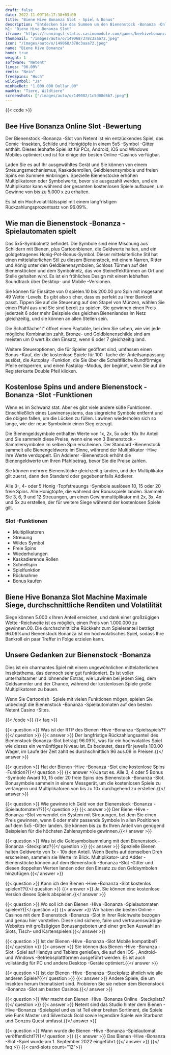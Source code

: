 ```yaml
---
draft: false
date: 2022-11-09T16:17:38+03:00
title: "Biene Hive Bonanza Slot - Spiel & Bonus"
description: "Entdecken Sie das Summen um den Bienenstock -Bonanza -Online Slot in unserem Bewertungen des Gameplays, der Funktionen und wo Sie es mit dem besten Casino -Bonus spielen können."
h1: "Biene Hive Bonanza Slot"
iframe: "https://runningsl-static.casinomodule.com/games/beehivebonanza-client/?gameId=beehivebonanza_not_mobile_sw&flashParams.wmode=opaque&showHomeButton=false&gameLocation=games%2Fbeehivebonanza-client%2F&preBuiltGameRulesSupported=false&server=https%3A%2F%2Frunningsl-game.casinomodule.com%2F&lang=en&sessId=DEMO-675a39004204421e8100&operatorId=rizk&statisticEndpointURL=https://gcs-prod.casinomodule.com/gcs/v1/reportData&logsId=3e81fe08-1381-4900-a42a-674702e1e3ab&loadStarted=1662375513167&giOperatorConfig=%7B%22gameId%22%3A%22beehivebonanza_not_mobile_sw%22%2C%22staticServer%22%3A%22https%3A%2F%2Frunningsl-static.casinomodule.com%2F%22%2C%22targetElement%22%3A%22netentgame%22%2C%22width%22%3A902%2C%22height%22%3A500%2C%22flashParams%22%3A%7B%22wmode%22%3A%22opaque%22%7D%2C%22showHomeButton%22%3Afalse%2C%22gameLocation%22%3A%22games%2Fbeehivebonanza-client%2F%22%2C%22preBuiltGameRulesSupported%22%3Afalse%2C%22server%22%3A%22https%3A%2F%2Frunningsl-game.casinomodule.com%2F%22%2C%22lang%22%3A%22en%22%2C%22sessId%22%3A%22DEMO-675a39004204421eXXXX%22%2C%22operatorId%22%3A%22rizk%22%7D&casinourl=https://www.bigwinboard.com&loadSeqNo=0"
thumbnail: "/images/auto/o/149068/378c3aaa72.jpeg"
icon: "/images/auto/o/149068/378c3aaa72.jpeg"
name: "Biene Hive Bonanza"
home: true
weight: 1
software: "Netent"
lines: "96.09%"
reels: "Nein"
freeSpins: "Hoch"
wildSymbol: "Ja"
minMaxBet: "1.000.000 Dollar.00"
maxWin: "Tiere, Wildtiere"
screenshots: ["/images/auto/o/149082/1c5d08d6b7.jpeg"]
---
```


{{< code >}}<h2>Bee Hive Bonanza Online Slot -Bewertung</h2><p>Der Bienenstock -Bonanza -Slot von Netent ist ein entzückendes Spiel, das Comic -Insekten, Schilde und Honigtöpfe in einem 5x5 -Symbol -Gitter enthält. Dieses lebhafte Spiel ist für PCs, Android, iOS und Windows Mobiles optimiert und ist für einige der besten Online -Casinos verfügbar.</p><p>Laden Sie es auf Ihr ausgewähltes Gerät und Sie können von einem Streuungsmechanismus, Kaskadenrollen, Geldbienensymbole und freien Spins ein Summen einbringen. Spezielle Bienenstöcke erhöhen Multiplikatoren oder Symbolwerte, bevor sie ausgezahlt werden, und ein Multiplikator kann während der gesamten kostenlosen Spiele aufbauen, um Gewinne von bis zu 5.000 x zu erhalten.</p><p>Es ist ein Hochvolatilitätsspiel mit einem langfristigen Rückzahlungsprozentsatz von 96.09%. </p><h2>Wie man die Bienenstock -Bonanza -Spielautomaten spielt</h2><p>Das 5x5-Symbolnetz befindet. Die Symbole sind eine Mischung aus Schildern mit Bienen, plus Cartoonbienen, die Geldwerte halten, und ein goldgetragenes Honig-Pot-Bonus-Symbol. Dieser mittelalterliche Stil hat einen mittelalterlichen Stil zu diesem Bienenstock, mit einem Narren, Ritter und König unter den Geldbienensymbolen, Schloss Türmen auf den Bienenstöcken und dem Symbolnetz, das von Steineffekttürmen an Ort und Stelle gehalten wird. Es ist ein fröhliches Design mit einem lebhaften Soundtrack über Desktop- und Mobile -Versionen.</p><p>Sie können für Einsätze von 0 spielen.10 bis 200.00 pro Spin mit insgesamt 49 Wette -Levels. Es gibt also sicher, dass es perfekt zu Ihrer Bankroll passt. Tippen Sie auf die Steuerung auf den Stapel von Münzen, wählen Sie einen Pfahl aus und Sie sind bereit zu spielen. Sie gewinnen einen Preis jederzeit 6 oder mehr Beispiele des gleichen Bienenlandes im Netz gleichzeitig, und sie können an allen Stellen sein. </p><p>Die Schaltfläche"I" öffnet einen Paytable, bei dem Sie sehen, wie viel jede mögliche Kombination zahlt. Bronze- und Goldbienenschilde sind am meisten um 0 wert.8x den Einsatz, wenn 6 oder 7 gleichzeitig land. </p><p>Weitere Steueroptionen, die für Spieler geöffnet sind, umfassen einen Bonus -Kauf, der die kostenlose Spiele für 100 -fache der Anteilsanpassung auslöst, die Autoplay -Funktion, die Sie über die Schaltfläche Rundförmige Pfeile entsperren, und einen Fastplay -Modus, der beginnt, wenn Sie auf die Registerkarte Double Pfeil klicken.</p><h2>Kostenlose Spins und andere Bienenstock -Bonanza -Slot -Funktionen</h2><p>Wenn es im Schwanz stat. Aber es gibt viele andere süße Funktionen. Einschließlich eines Lawinensystems, das siegreiche Symbole entfernt und die obigen fallen, um die Lücken zu füllen. Lawinen wiederholen sich so lange, wie der neue Symbolmix einen Sieg erzeugt.</p><p>Die Bienengeldsymbole enthalten Werte von 1x, 2x, 5x oder 10x Ihr Anteil und Sie sammeln diese Preise, wenn eine von 3 Bienenstock -Sammlersymbolen im selben Spin erscheinen. Der Standard -Bienenstock sammelt alle Bienengeldwerte im Sinne, während der Multiplikator -Hive ihre Werte verdoppelt. Ein Addierer -Bienenstock erhöht die Bienengeldwerte um Ihren Pfahlbetrag, bevor Sie die Preise zahlen. </p><p>Sie können mehrere Bienenstöcke gleichzeitig landen, und der Multiplikator gilt zuerst, dann den Standard oder gegebenenfalls Addierer. </p><p>Alle 3-, 4- oder 5 Honig -Topfstreuungs -Symbole auslösen 10, 15 oder 20 freie Spins. Alle Honigtöpfe, die während der Bonusspiele landen. Sammeln Sie 3, 6, 9 und 12 Streuungen, um einen Gewinnmultiplikator mit 2x, 3x, 4x und 5x zu erstellen, der für weitere Siege während der kostenlosen Spiele gilt.</p><h3>
Slot -Funktionen</h3><ul>
<li></span>
Multiplikatoren</li>
<li></span>
Streuung</li>
<li></span>
Wildes Symbol</li>
<li></span>
Freie Spins</li>
<li></span>
Wiederholungen</li>
<li></span>
Kaskadierende Rollen</li>
<li></span>
Schnellspin</li>
<li></span>
Spielfunktion</li>
<li></span>
Rücknahme</li>
<li></span>
Bonus kaufen</li></ul><h2>Biene Hive Bonanza Slot Machine Maximale Siege, durchschnittliche Renditen und Volatilität</h2><p>Siege können 5.000 x Ihren Anteil erreichen, und dank einer großzügigen Wette -Reichweite ist es möglich, einen Preis von 1.000.000 zu gewinnen.00. Die durchschnittliche Rückkehr zum Spieleranteil beträgt 96.09%und Bienenstock Bonanza ist ein hochvolatisches Spiel, sodass Ihre Bankroll ein paar Treffer in Folge erzielen kann.</p><h2>Unsere Gedanken zur Bienenstock -Bonanza</h2><p>Dies ist ein charmantes Spiel mit einem ungewöhnlichen mittelalterlichen Insektsthema, das dennoch sehr gut funktioniert. Es ist voller unterhaltsamer und lohnender Extras, wie Lawinen bei jedem Sieg, dem Geldsammler und der Chance, während der kostenlosen Spiele große Multiplikatoren zu bauen.</p><p>Wenn Sie Cartoonish -Spiele mit vielen Funktionen mögen, spielen Sie unbedingt die Bienenstock -Bonanza -Spielautomaten auf den besten Netent Casino -Sites.</p>
{{< /code >}}
{{< faq >}}

{{< question >}} Was ist der RTP des Bienen -Hive -Bonanza -Spielsspiels??{{</ question >}}
{{< answer >}} Der langfristige Rückzahlungsanteil des Bienenstock-Bonanza-Slot beträgt 96.09%, was für ein hochvolatiles Spiel wie dieses ein vernünftiges Niveau ist. Es bedeutet, dass für jeweils 100.00 Wager, im Laufe der Zeit zahlt es durchschnittlich 96 aus.09 in Preisen.{{</ answer >}}

{{< question >}} Hat der Bienen -Hive -Bonanza -Slot eine kostenlose Spins -Funktion?{{</ question >}}
{{< answer >}}Ja tut es. Alle 3, 4 oder 5 Bonus -Symbole Award 10, 15 oder 20 freie Spins des Bienenstock -Bonanza -Slot. Bonusymbole sammeln in einem Messgerät, um die kostenlosen Spiele zu verlängern und Multiplikatoren von bis zu 10x durchgehend zu erstellen.{{</ answer >}}

{{< question >}} Wie gewinne ich Geld von der Bienenstock -Bonanza -Spielautomaten??{{</ question >}}
{{< answer >}} Der Biene -Hive -Bonanza -Slot verwendet ein System mit Streuungen, bei dem Sie einen Preis gewinnen, wenn 6 oder mehr passende Symbole in allen Positionen auf dem 5x5 -Gitter landen. Sie können bis zu 8x Ihren Anteil von genügend Beispielen für die höchsten Zahlensymbole gewinnen.{{</ answer >}}

{{< question >}} Was ist die Geldsymbolsammlung mit dem Bienenstock -Bonanza -Steckplatz?{{</ question >}}
{{< answer >}} Spezielle Bienen halten Geldwerte von 1x - 10x den Anteil. Wenn Beehs auf demselben Dreh erscheinen, sammeln sie Werte im Blick. Multiplikator- und Adder -Bienenstöcke können auf dem Bienenstock -Bonanza -Slot -Gitter und diesen doppelten Werten landen oder den Einsatz zu den Geldsymbolen hinzufügen.{{</ answer >}}

{{< question >}} Kann ich den Bienen -Hive -Bonanza -Slot kostenlos spielen??{{</ question >}}
{{< answer >}} Ja, Sie können eine kostenlose Version dieses Spiels abspielen.{{</ answer >}}

{{< question >}} Wo soll ich den Bienen -Hive -Bonanza -Spielautomaten spielen?{{</ question >}}
{{< answer >}} Wir haben die besten Online -Casinos mit dem Bienenstock -Bonanza -Slot in ihrer Reichweite bezogen und genau hier vorstellen. Diese sind sichere, faire und vertrauenswürdige Websites mit großzügigen Bonusangeboten und einer großen Auswahl an Slots, Tisch- und Kartenspielen.{{</ answer >}}

{{< question >}} Ist der Bienen -Hive -Bonanza -Slot Mobile kompatibel?{{</ question >}}
{{< answer >}} Sie können das Bienen -Hive -Bonanza -Slot -Spiel auf Handys und Tablets genießen, die auf den iOS-, Android- und Windows -Betriebsplattformen ausgeführt werden. Es ist auch vollständig für PC und andere Desktop -Geräte optimiert.{{</ answer >}}

{{< question >}} Ist der Bienen -Hive -Bonanza -Steckplatz ähnlich wie alle anderen Spiele?{{</ question >}}
{{< answer >}} Andere Spiele, die um Insekten herum thematisiert sind. Probieren Sie sie neben dem Bienenstock -Bonanza -Slot am besten Casinos.{{</ answer >}}

{{< question >}} Wer macht den Bienen -Hive -Bonanza Online -Steckplatz?{{</ question >}}
{{< answer >}} Netent sind das Studio hinter dem Bienen -Hive -Bonanza -Spielspiel und es ist Teil einer breiten Sortiment, die Spiele wie Funk Master und Silverback Gold sowie legendäre Spiele wie Starburst und Gonzos Quest umfasst.{{</ answer >}}

{{< question >}} Wann wurde die Bienen -Hive -Bonanza -Spielautomat veröffentlicht??{{</ question >}}
{{< answer >}} Das Bienen -Hive -Bonanza -Slot -Spiel wurde am 1. September 2022 eingeführt.{{</ answer >}}
{{</ faq >}}
{{< card-slots count="12">}}